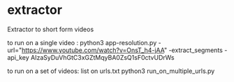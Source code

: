 # extractor
Extractor to short form videos

to run on a single video : 
 python3 app-resolution.py -url="https://www.youtube.com/watch?v=OnsT_h4-jAA" -extract_segments -api_key AIzaSyDuVhGtC3xGZtMqyBA0ZsQ1sF0ctvUDrWs

to run on a set of videos:
list on urls.txt
python3 run_on_multiple_urls.py